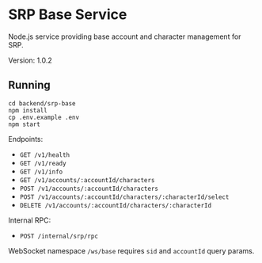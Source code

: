 # SRP Base Service

Node.js service providing base account and character management for SRP.

Version: 1.0.2

## Running

```
cd backend/srp-base
npm install
cp .env.example .env
npm start
```

Endpoints:
- `GET /v1/health`
- `GET /v1/ready`
- `GET /v1/info`
- `GET /v1/accounts/:accountId/characters`
- `POST /v1/accounts/:accountId/characters`
- `POST /v1/accounts/:accountId/characters/:characterId/select`
- `DELETE /v1/accounts/:accountId/characters/:characterId`

Internal RPC:
- `POST /internal/srp/rpc`

WebSocket namespace `/ws/base` requires `sid` and `accountId` query params.
